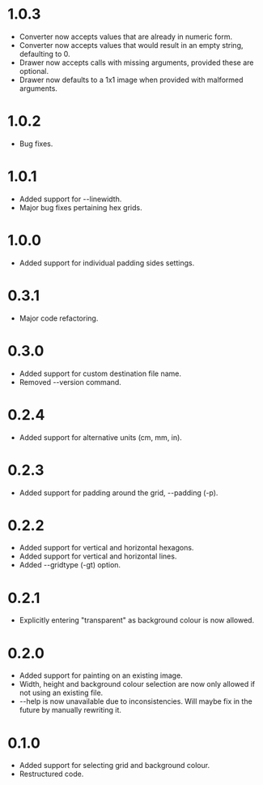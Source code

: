 # 1.0.3
- Converter now accepts values that are already in numeric form.
- Converter now accepts values that would result in an empty string, defaulting
to 0.
- Drawer now accepts calls with missing arguments, provided these are optional.
- Drawer now defaults to a 1x1 image when provided with malformed arguments.

# 1.0.2
- Bug fixes.

# 1.0.1
- Added support for --linewidth.
- Major bug fixes pertaining hex grids.

# 1.0.0
- Added support for individual padding sides settings.

# 0.3.1
- Major code refactoring.

# 0.3.0
- Added support for custom destination file name.
- Removed --version command.

# 0.2.4
- Added support for alternative units (cm, mm, in).

# 0.2.3
- Added support for padding around the grid, --padding (-p).

# 0.2.2
- Added support for vertical and horizontal hexagons.
- Added support for vertical and horizontal lines.
- Added --gridtype (-gt) option.

# 0.2.1
- Explicitly entering "transparent" as background colour is now allowed.

# 0.2.0
- Added support for painting on an existing image.
- Width, height and background colour selection are now only allowed if not using an existing file.
- --help is now unavailable due to inconsistencies. Will maybe fix in the future by manually rewriting it.

# 0.1.0
- Added support for selecting grid and background colour.
- Restructured code.
